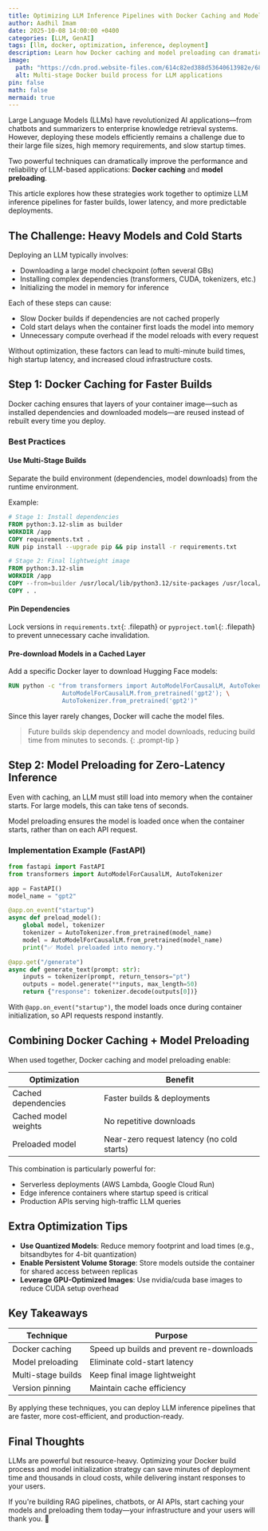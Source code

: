 ```yaml
---
title: Optimizing LLM Inference Pipelines with Docker Caching and Model Preloading
author: Aadhil Imam
date: 2025-10-08 14:00:00 +0400
categories: [LLM, GenAI]
tags: [llm, docker, optimization, inference, deployment]
description: Learn how Docker caching and model preloading can dramatically improve the performance and reliability of LLM-based applications.
image:
  path: "https://cdn.prod.website-files.com/614c82ed388d53640613982e/6883a8682b54188c09f561cc_llm-operations-llmops.webp"
  alt: Multi-stage Docker build process for LLM applications
pin: false
math: false
mermaid: true
---
```


Large Language Models (LLMs) have revolutionized AI applications—from chatbots and summarizers to enterprise knowledge retrieval systems. However, deploying these models efficiently remains a challenge due to their large file sizes, high memory requirements, and slow startup times.

Two powerful techniques can dramatically improve the performance and reliability of LLM-based applications: **Docker caching** and **model preloading**.

This article explores how these strategies work together to optimize LLM inference pipelines for faster builds, lower latency, and more predictable deployments.

## The Challenge: Heavy Models and Cold Starts

Deploying an LLM typically involves:

- Downloading a large model checkpoint (often several GBs)
- Installing complex dependencies (transformers, CUDA, tokenizers, etc.)
- Initializing the model in memory for inference

Each of these steps can cause:

- Slow Docker builds if dependencies are not cached properly
- Cold start delays when the container first loads the model into memory
- Unnecessary compute overhead if the model reloads with every request

Without optimization, these factors can lead to multi-minute build times, high startup latency, and increased cloud infrastructure costs.

## Step 1: Docker Caching for Faster Builds

Docker caching ensures that layers of your container image—such as installed dependencies and downloaded models—are reused instead of rebuilt every time you deploy.

### Best Practices

#### Use Multi-Stage Builds

Separate the build environment (dependencies, model downloads) from the runtime environment.

Example:

```dockerfile
# Stage 1: Install dependencies
FROM python:3.12-slim as builder
WORKDIR /app
COPY requirements.txt .
RUN pip install --upgrade pip && pip install -r requirements.txt

# Stage 2: Final lightweight image
FROM python:3.12-slim
WORKDIR /app
COPY --from=builder /usr/local/lib/python3.12/site-packages /usr/local/lib/python3.12/site-packages
COPY . .
```

#### Pin Dependencies

Lock versions in `requirements.txt`{: .filepath} or `pyproject.toml`{: .filepath} to prevent unnecessary cache invalidation.

#### Pre-download Models in a Cached Layer

Add a specific Docker layer to download Hugging Face models:

```dockerfile
RUN python -c "from transformers import AutoModelForCausalLM, AutoTokenizer; \
               AutoModelForCausalLM.from_pretrained('gpt2'); \
               AutoTokenizer.from_pretrained('gpt2')"
```

Since this layer rarely changes, Docker will cache the model files.

> Future builds skip dependency and model downloads, reducing build time from minutes to seconds.
{: .prompt-tip }

## Step 2: Model Preloading for Zero-Latency Inference

Even with caching, an LLM must still load into memory when the container starts. For large models, this can take tens of seconds.

Model preloading ensures the model is loaded once when the container starts, rather than on each API request.

### Implementation Example (FastAPI)

```python
from fastapi import FastAPI
from transformers import AutoModelForCausalLM, AutoTokenizer

app = FastAPI()
model_name = "gpt2"

@app.on_event("startup")
async def preload_model():
    global model, tokenizer
    tokenizer = AutoTokenizer.from_pretrained(model_name)
    model = AutoModelForCausalLM.from_pretrained(model_name)
    print("✅ Model preloaded into memory.")

@app.get("/generate")
async def generate_text(prompt: str):
    inputs = tokenizer(prompt, return_tensors="pt")
    outputs = model.generate(**inputs, max_length=50)
    return {"response": tokenizer.decode(outputs[0])}
```

With `@app.on_event("startup")`, the model loads once during container initialization, so API requests respond instantly.

## Combining Docker Caching + Model Preloading

When used together, Docker caching and model preloading enable:

| Optimization | Benefit |
|--------------|---------|
| Cached dependencies | Faster builds & deployments |
| Cached model weights | No repetitive downloads |
| Preloaded model | Near-zero request latency (no cold starts) |

This combination is particularly powerful for:

- Serverless deployments (AWS Lambda, Google Cloud Run)
- Edge inference containers where startup speed is critical
- Production APIs serving high-traffic LLM queries

## Extra Optimization Tips

- **Use Quantized Models**: Reduce memory footprint and load times (e.g., bitsandbytes for 4-bit quantization)
- **Enable Persistent Volume Storage**: Store models outside the container for shared access between replicas
- **Leverage GPU-Optimized Images**: Use nvidia/cuda base images to reduce CUDA setup overhead

## Key Takeaways

| Technique | Purpose |
|-----------|---------|
| Docker caching | Speed up builds and prevent re-downloads |
| Model preloading | Eliminate cold-start latency |
| Multi-stage builds | Keep final image lightweight |
| Version pinning | Maintain cache efficiency |

By applying these techniques, you can deploy LLM inference pipelines that are faster, more cost-efficient, and production-ready.

## Final Thoughts

LLMs are powerful but resource-heavy. Optimizing your Docker build process and model initialization strategy can save minutes of deployment time and thousands in cloud costs, while delivering instant responses to your users.

If you're building RAG pipelines, chatbots, or AI APIs, start caching your models and preloading them today—your infrastructure and your users will thank you. 🚀
